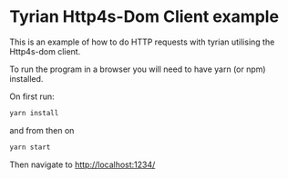 # Tyrian Http4s-Dom Client example

This is an example of how to do HTTP requests with tyrian utilising the Http4s-dom client.

To run the program in a browser you will need to have yarn (or npm) installed.

On first run:

```sh
yarn install
```

and from then on

```sh
yarn start
```

Then navigate to [http://localhost:1234/](http://localhost:1234/)
